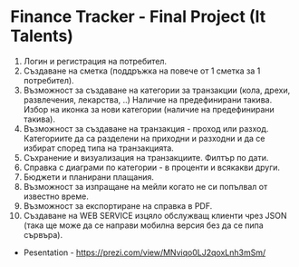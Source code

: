 # Finance Tracker - Final Project (It Talents) 
1. Логин и регистрация на потребител.
2. Създаване на сметка (поддръжка на повече от 1 сметка за 1 потребител).
3. Възможност за създаване на категории за транзакции (кола, дрехи, развлечения, лекарства, ..) Наличие на предефинирани такива. Избор на иконка за нови категории (наличие на предефинирани такива).
4. Възможност за създаване на транзакция - проход или разход. Категориите да са разделени на приходни и разходни и
да се избират според типа на транзакцията.
5. Съхранение и визуализация на транзакциите. Филтър по дати.
6. Справка с диаграми по категории - в проценти и всякакви други. 
7. Бюджети и планирани плащания. 
8. Възможност за изпращане на мейли когато не си попълвал от известно време.
9. Възможност за експортиране на справка в PDF. 
10. Създаване на WEB SERVICE изцяло обслужващ клиенти чрез JSON (така ще може да се
направи мобилна версия без да се пипа сървъра).
 - Pesentation - https://prezi.com/view/MNviqo0LJ2qoxLnh3mSm/
